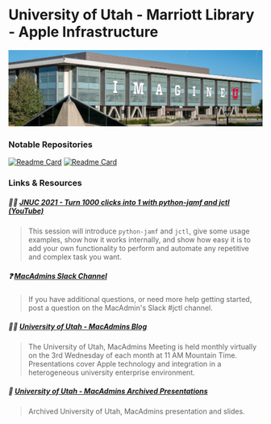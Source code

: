 # University of Utah - Marriott Library - Apple Infrastructure
<img src="marriott_lib_building.png">

### Notable Repositories

[![Readme Card](https://github-readme-stats.vercel.app/api/pin/?username=univ-of-utah-marriott-library-apple&repo=python-jamf&show_icons=true&theme=swift)](https://github.com/univ-of-utah-marriott-library-apple/python-jamf)
[![Readme Card](https://github-readme-stats.vercel.app/api/pin/?username=univ-of-utah-marriott-library-apple&repo=jctl&show_icons=true&theme=swift)](https://github.com/univ-of-utah-marriott-library-apple/jctl)

### Links & Resources

##### :teacher: [JNUC 2021 - Turn 1000 clicks into 1 with python-jamf and jctl (YouTube)](https://youtu.be/2YLriNwyP3s)
> This session will introduce `python-jamf` and `jctl`, give some usage examples, show how it works internally, and show how easy it is to add your own functionality to perform and automate any repetitive and complex task you want.

##### :question: [MacAdmins Slack Channel](https://macadmins.slack.com/archives/C01C8KVV2UD)
> If you have additional questions, or need more help getting started, post a question on the MacAdmin's Slack #jctl channel.

##### :technologist: [University of Utah -  MacAdmins Blog](https://apple.lib.utah.edu)
> The University of Utah, MacAdmins Meeting is held monthly virtually on the 3rd Wednesday of each month at 11 AM Mountain Time. Presentations cover Apple technology and integration in a heterogeneous university enterprise environment.

##### :vhs: [University of Utah - MacAdmins Archived Presentations](https://stream.lib.utah.edu/index.php?c=browse&m=results&q=%22mac+manager%22&cat=&sort=newest)

> Archived University of Utah, MacAdmins presentation and slides.

